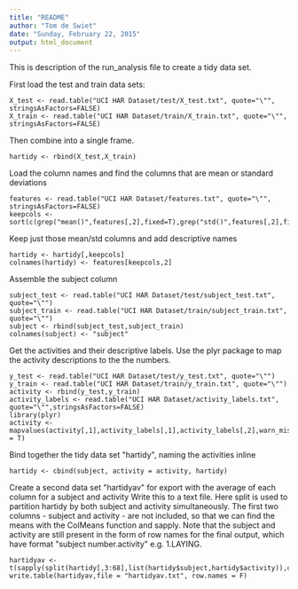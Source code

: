```yaml
---
title: "README"
author: "Tom de Swiet"
date: "Sunday, February 22, 2015"
output: html_document
---
```


This is description of the run_analysis file to create a tidy data set. 


First load the test and train data sets:
```{r}
X_test <- read.table("UCI HAR Dataset/test/X_test.txt", quote="\"", stringsAsFactors=FALSE)
X_train <- read.table("UCI HAR Dataset/train/X_train.txt", quote="\"", stringsAsFactors=FALSE)
```

Then combine into a single frame.
```{r}
hartidy <- rbind(X_test,X_train)
```

 Load the column names and find the columns that are mean or standard deviations
```{r}
features <- read.table("UCI HAR Dataset/features.txt", quote="\"", stringsAsFactors=FALSE)
keepcols <- sort(c(grep("mean()",features[,2],fixed=T),grep("std()",features[,2],fixed=T)))
```

Keep just those mean/std columns and add descriptive names
```{r}
hartidy <- hartidy[,keepcols]
colnames(hartidy) <- features[keepcols,2]
```

Assemble the subject column
```{r}
subject_test <- read.table("UCI HAR Dataset/test/subject_test.txt", quote="\"")
subject_train <- read.table("UCI HAR Dataset/train/subject_train.txt", quote="\"")
subject <- rbind(subject_test,subject_train)
colnames(subject) <- "subject"
```

Get the activities and their descriptive labels. Use the plyr package to map the activity descriptions to the the numbers.
```{r}
y_test <- read.table("UCI HAR Dataset/test/y_test.txt", quote="\"")
y_train <- read.table("UCI HAR Dataset/train/y_train.txt", quote="\"")
activity <- rbind(y_test,y_train)
activity_labels <- read.table("UCI HAR Dataset/activity_labels.txt", quote="\"",stringsAsFactors=FALSE)
library(plyr)
activity <- mapvalues(activity[,1],activity_labels[,1],activity_labels[,2],warn_missing = T)
```

Bind together the tidy data set "hartidy", naming the activities inline
```{r}
hartidy <- cbind(subject, activity = activity, hartidy)
```

Create a second data set "hartidyav" for export with the average of each column for a subject and activity
Write this to a text file. Here split is used to partition hartidy by both subject and activity simultaneously. The first two columns - subject and activity - are not included, so that we can find the means with the ColMeans function and sapply. Note that the subject and activity are still present in the form of row names for the final output, which have format "subject number.activity" e.g. 1.LAYING.
```{r}
hartidyav <- t(sapply(split(hartidy[,3:68],list(hartidy$subject,hartidy$activity)),colMeans))
write.table(hartidyav,file = "hartidyav.txt", row.names = F)
```


